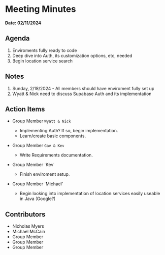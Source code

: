 # Meeting Minutes
**Date: 02/11/2024**

## Agenda
1. Enviroments fully ready to code
2. Deep dive into Auth, its customization options, etc, needed
3. Begin location service search

## Notes
1. Sunday, 2/18/2024 - All members should have enviroment fully set up
2. Wyatt & Nick need to discuss Supabase Auth and its implementation


## Action Items
* Group Member `Wyatt & Nick`
    * Implementing Auth? If so, begin implementation.
    * Learn/create basic components.

* Group Member `Gav & Kev`
     * Write Requirements documentation.
     
* Group Member 'Kev'
     * Finish enviroment setup.

* Group Member 'Michael'
     * Begin looking into implementation of location services easily useable in Java (Google?)

## Contributors
* Nicholas Myers
* Michael McCain
* Group Member
* Group Member
* Group Member
